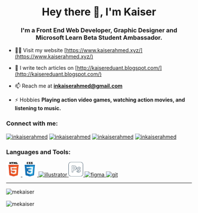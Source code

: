 <h1 align="center">Hey there 👋, I'm Kaiser</h1>
<h3 align="center">I'm a Front End Web Developer, Graphic Designer and Microsoft Learn Beta Student Ambassador.</h3>

- 👨‍💻 Visit my website [https://www.kaiserahmed.xyz/](https://www.kaiserahmed.xyz/)

- 📝 I write tech articles on [http://kaisereduant.blogspot.com/](http://kaisereduant.blogspot.com/)

- 📫 Reach me at **inkaiserahmed@gmail.com**

- ⚡ Hobbies **Playing action video games, watching action movies, and listening to music.**

<h3 align="left">Connect with me:</h3>
<p align="left">
<a href="https://twitter.com/inkaiserahmed" target="blank"><img align="center" src="https://cdn.jsdelivr.net/npm/simple-icons@v3/icons/twitter.svg" alt="inkaiserahmed" height="30" width="40" /></a>
<a href="https://linkedin.com/in/inkaiserahmed" target="blank"><img align="center" src="https://cdn.jsdelivr.net/npm/simple-icons@v3/icons/linkedin.svg" alt="inkaiserahmed" height="30" width="40" /></a>
<a href="https://instagram.com/inkaiserahmed" target="blank"><img align="center" src="https://cdn.jsdelivr.net/npm/simple-icons@v3/icons/instagram.svg" alt="inkaiserahmed" height="30" width="40" /></a>
<a href="https://www.behance.net/inkaiserahmed" target="blank"><img align="center" src="https://cdn.jsdelivr.net/npm/simple-icons@v3/icons/behance.svg" alt="inkaiserahmed" height="30" width="40" /></a>
</p>

<h3 align="left">Languages and Tools:</h3>
<p align="left"> 
<a href="https://www.w3.org/html/" target="_blank"> <img src="https://raw.githubusercontent.com/devicons/devicon/master/icons/html5/html5-original-wordmark.svg" alt="html5" width="40" height="40"/> </a> 
<a href="https://www.w3schools.com/css/" target="_blank"> <img src="https://raw.githubusercontent.com/devicons/devicon/master/icons/css3/css3-original-wordmark.svg" alt="css3" width="40" height="40"/> </a> 
<a href="https://www.adobe.com/in/products/illustrator.html" target="_blank"> <img src="https://www.vectorlogo.zone/logos/adobe_illustrator/adobe_illustrator-icon.svg" alt="illustrator" width="40" height="40"/> </a> 
<a href="https://www.photoshop.com/en" target="_blank"> <img src="https://raw.githubusercontent.com/devicons/devicon/master/icons/photoshop/photoshop-line.svg" alt="photoshop" width="40" height="40"/> </a> 
<a href="https://www.figma.com/" target="_blank"> <img src="https://www.vectorlogo.zone/logos/figma/figma-icon.svg" alt="figma" width="40" height="40"/> </a> 
<a href="https://git-scm.com/" target="_blank"> <img src="https://www.vectorlogo.zone/logos/git-scm/git-scm-icon.svg" alt="git" width="40" height="40"/> </a> 
</p>

---

<p><img align="center" src="https://github-readme-stats.vercel.app/api/top-langs?username=mekaiser&show_icons=true&locale=en&layout=compact" alt="mekaiser" /></p>

<p><img align="center" src="https://github-readme-stats.vercel.app/api?username=mekaiser&show_icons=true&locale=en" alt="mekaiser" /></p>
